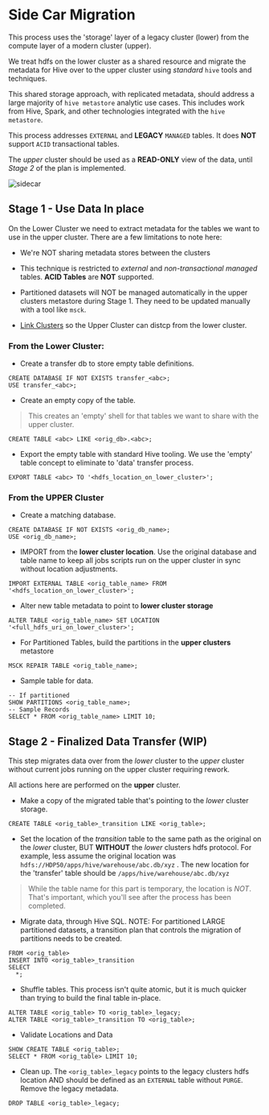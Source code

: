# Side Car Migration

This process uses the 'storage' layer of a legacy cluster (lower) from the compute layer of a modern cluster (upper).

We treat hdfs on the lower cluster as a shared resource and migrate the metadata for Hive over to the upper cluster using _standard_ `hive` tools and techniques.

This shared storage approach, with replicated metadata, should address a large majority of `hive metastore` analytic use cases.  This includes work from Hive, Spark, and other technologies integrated with the `hive metastore`.

This process addresses `EXTERNAL` and **LEGACY** `MANAGED` tables.  It does **NOT** support `ACID` transactional tables.

The _upper_ cluster should be used as a **READ-ONLY** view of the data, until _Stage 2_ of the plan is implemented.

![sidecar](../images/SideCar_01.png)

## Stage 1 - Use Data In place

On the Lower Cluster we need to extract metadata for the tables we want to use in the upper cluster.  There are a few limitations to note here:
- We're NOT sharing metadata stores between the clusters
- This technique is restricted to _external_ and _non-transactional managed_ tables.  **ACID Tables** are **NOT** supported.
- Partitioned datasets will NOT be managed automatically in the upper clusters metastore during Stage 1.  They need to be updated manually with a tool like `msck`.

- [Link Clusters](./link_clusters.md) so the Upper Cluster can distcp from the lower cluster.

### From the **Lower** Cluster:
- Create a transfer db to store empty table definitions.

```
CREATE DATABASE IF NOT EXISTS transfer_<abc>;
USE transfer_<abc>;
```

- Create an empty copy of the table.

> This creates an 'empty' shell for that tables we want to share with the upper cluster.

```
CREATE TABLE <abc> LIKE <orig_db>.<abc>;
```

- Export the empty table with standard Hive tooling.   We use the 'empty' table concept to eliminate to 'data' transfer process.

```
EXPORT TABLE <abc> TO '<hdfs_location_on_lower_cluster>';
```


### From the **UPPER** Cluster
- Create a matching database.

```
CREATE DATABASE IF NOT EXISTS <orig_db_name>;
USE <orig_db_name>;
```

- IMPORT from the **lower cluster location**. Use the original database and table name to keep all jobs scripts run on the upper cluster in sync without location adjustments.

```
IMPORT EXTERNAL TABLE <orig_table_name> FROM '<hdfs_location_on_lower_cluster>';
```

- Alter new table metadata to point to **lower cluster storage**

```
ALTER TABLE <orig_table_name> SET LOCATION '<full_hdfs_uri_on_lower_cluster>';
```

- For Partitioned Tables, build the partitions in the **upper clusters** metastore

```
MSCK REPAIR TABLE <orig_table_name>;
```

- Sample table for data.

```
-- If partitioned
SHOW PARTITIONS <orig_table_name>;
-- Sample Records
SELECT * FROM <orig_table_name> LIMIT 10;
```

## Stage 2 - Finalized Data Transfer (WIP)

This step migrates data over from the _lower_ cluster to the _upper_ cluster without current jobs running on the upper cluster requiring rework.

All actions here are performed on the **upper** cluster.

- Make a copy of the migrated table that's pointing to the _lower_ cluster storage.

```
CREATE TABLE <orig_table>_transition LIKE <orig_table>;
```

- Set the location of the _transition_ table to the same path as the original on the _lower_ cluster, BUT **WITHOUT** the _lower_ clusters hdfs protocol.  For example, less assume the original location was `hdfs://HDP50/apps/hive/warehouse/abc.db/xyz` .  The new location for the 'transfer' table should be `/apps/hive/warehouse/abc.db/xyz`

> While the table name for this part is temporary, the location is _NOT_.  That's important, which you'll see after the process has been completed.

- Migrate data, through Hive SQL.  NOTE: For partitioned LARGE partitioned datasets, a transition plan that controls the migration of partitions needs to be created.

```
FROM <orig_table>
INSERT INTO <orig_table>_transition 
SELECT
  *;
```

- Shuffle tables.  This process isn't quite atomic, but it is much quicker than trying to build the final table in-place.

```
ALTER TABLE <orig_table> TO <orig_table>_legacy;
ALTER TABLE <orig_table>_transition TO <orig_table>;
```

- Validate Locations and Data

```
SHOW CREATE TABLE <orig_table>;
SELECT * FROM <orig_table> LIMIT 10;
```


- Clean up.  The `<orig_table>_legacy` points to the legacy clusters hdfs location AND should be defined as an `EXTERNAL` table without `PURGE`.  Remove the legacy metadata.

```
DROP TABLE <orig_table>_legacy;
```







